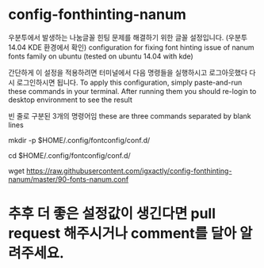 config-fonthinting-nanum
========================

우분투에서 발생하는 나눔글꼴 힌팅 문제를 해결하기 위한 글꼴 설정입니다. (우분투 14.04 KDE 환경에서 확인)
configuration for fixing font hinting issue of nanum fonts family on ubuntu (tested on ubuntu 14.04 with kde)

간단하게 이 설정을 적용하려면 터미널에서 다음 명령들을 실행하시고 로그아웃했다 다시 로그인하시면 됩니다.
To apply this configuration, simply paste-and-run these commands in your terminal. After running them you should re-login to desktop environment to see the result


빈 줄로 구분된 3개의 명령어임 these are three commands separated by blank lines


mkdir -p $HOME/.config/fontconfig/conf.d/

cd $HOME/.config/fontconfig/conf.d/

wget https://raw.githubusercontent.com/igxactly/config-fonthinting-nanum/master/90-fonts-nanum.conf





# 추후 더 좋은 설정값이 생긴다면 pull request 해주시거나 comment를 달아 알려주세요.
